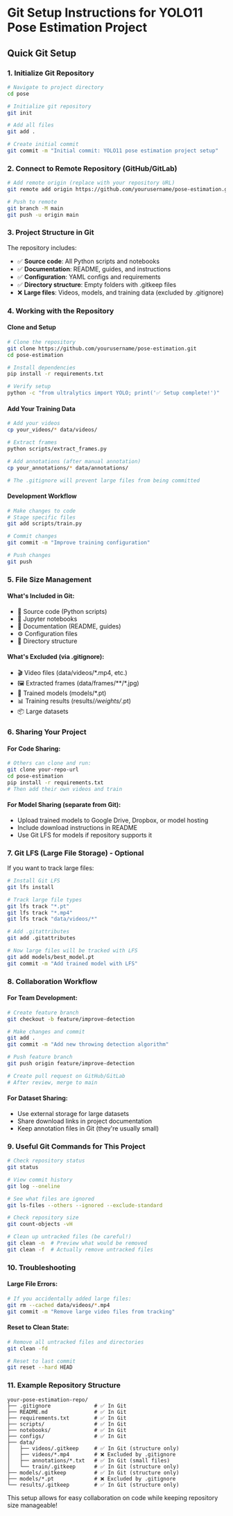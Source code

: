 # Git Setup Instructions for YOLO11 Pose Estimation Project

## Quick Git Setup

### 1. Initialize Git Repository
```bash
# Navigate to project directory
cd pose

# Initialize git repository
git init

# Add all files
git add .

# Create initial commit
git commit -m "Initial commit: YOLO11 pose estimation project setup"
```

### 2. Connect to Remote Repository (GitHub/GitLab)
```bash
# Add remote origin (replace with your repository URL)
git remote add origin https://github.com/yourusername/pose-estimation.git

# Push to remote
git branch -M main
git push -u origin main
```

### 3. Project Structure in Git
The repository includes:
- ✅ **Source code**: All Python scripts and notebooks
- ✅ **Documentation**: README, guides, and instructions  
- ✅ **Configuration**: YAML configs and requirements
- ✅ **Directory structure**: Empty folders with .gitkeep files
- ❌ **Large files**: Videos, models, and training data (excluded by .gitignore)

### 4. Working with the Repository

#### Clone and Setup
```bash
# Clone the repository
git clone https://github.com/yourusername/pose-estimation.git
cd pose-estimation

# Install dependencies
pip install -r requirements.txt

# Verify setup
python -c "from ultralytics import YOLO; print('✅ Setup complete!')"
```

#### Add Your Training Data
```bash
# Add your videos
cp your_videos/* data/videos/

# Extract frames
python scripts/extract_frames.py

# Add annotations (after manual annotation)
cp your_annotations/* data/annotations/

# The .gitignore will prevent large files from being committed
```

#### Development Workflow
```bash
# Make changes to code
# Stage specific files
git add scripts/train.py

# Commit changes
git commit -m "Improve training configuration"

# Push changes
git push
```

### 5. File Size Management

#### What's Included in Git:
- 📝 Source code (Python scripts)
- 📓 Jupyter notebooks
- 📖 Documentation (README, guides)
- ⚙️ Configuration files
- 📁 Directory structure

#### What's Excluded (via .gitignore):
- 🎬 Video files (data/videos/*.mp4, etc.)
- 🖼️ Extracted frames (data/frames/**/*.jpg)
- 🤖 Trained models (models/*.pt)
- 📊 Training results (results/*/weights/*.pt)
- 📦 Large datasets

### 6. Sharing Your Project

#### For Code Sharing:
```bash
# Others can clone and run:
git clone your-repo-url
cd pose-estimation
pip install -r requirements.txt
# Then add their own videos and train
```

#### For Model Sharing (separate from Git):
- Upload trained models to Google Drive, Dropbox, or model hosting
- Include download instructions in README
- Use Git LFS for models if repository supports it

### 7. Git LFS (Large File Storage) - Optional

If you want to track large files:
```bash
# Install Git LFS
git lfs install

# Track large file types
git lfs track "*.pt"
git lfs track "*.mp4"
git lfs track "data/videos/*"

# Add .gitattributes
git add .gitattributes

# Now large files will be tracked with LFS
git add models/best_model.pt
git commit -m "Add trained model with LFS"
```

### 8. Collaboration Workflow

#### For Team Development:
```bash
# Create feature branch
git checkout -b feature/improve-detection

# Make changes and commit
git add .
git commit -m "Add new throwing detection algorithm"

# Push feature branch
git push origin feature/improve-detection

# Create pull request on GitHub/GitLab
# After review, merge to main
```

#### For Dataset Sharing:
- Use external storage for large datasets
- Share download links in project documentation
- Keep annotation files in Git (they're usually small)

### 9. Useful Git Commands for This Project

```bash
# Check repository status
git status

# View commit history
git log --oneline

# See what files are ignored
git ls-files --others --ignored --exclude-standard

# Check repository size
git count-objects -vH

# Clean up untracked files (be careful!)
git clean -n  # Preview what would be removed
git clean -f  # Actually remove untracked files
```

### 10. Troubleshooting

#### Large File Errors:
```bash
# If you accidentally added large files:
git rm --cached data/videos/*.mp4
git commit -m "Remove large video files from tracking"
```

#### Reset to Clean State:
```bash
# Remove all untracked files and directories
git clean -fd

# Reset to last commit
git reset --hard HEAD
```

### 11. Example Repository Structure

```
your-pose-estimation-repo/
├── .gitignore              # ✅ In Git
├── README.md               # ✅ In Git  
├── requirements.txt        # ✅ In Git
├── scripts/                # ✅ In Git
├── notebooks/              # ✅ In Git
├── configs/                # ✅ In Git
├── data/
│   ├── videos/.gitkeep     # ✅ In Git (structure only)
│   ├── videos/*.mp4        # ❌ Excluded by .gitignore
│   ├── annotations/*.txt   # ✅ In Git (small files)
│   └── train/.gitkeep      # ✅ In Git (structure only)
├── models/.gitkeep         # ✅ In Git (structure only)
├── models/*.pt             # ❌ Excluded by .gitignore
└── results/.gitkeep        # ✅ In Git (structure only)
```

This setup allows for easy collaboration on code while keeping repository size manageable!
